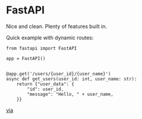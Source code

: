# FastAPI

Nice and clean. Plenty of features built in. 

Quick example with dynamic routes:

```
from fastapi import FastAPI

app = FastAPI()


@app.get('/users/{user_id}/{user_name}')
async def get_users(user_id: int, user_name: str):
    return {"user_data": {
        "id": user_id,
        "message": "Hello, " + user_name,
    }}
```

[via](https://www.slingacademy.com/article/how-to-use-dynamic-routes-in-fastapi/)
